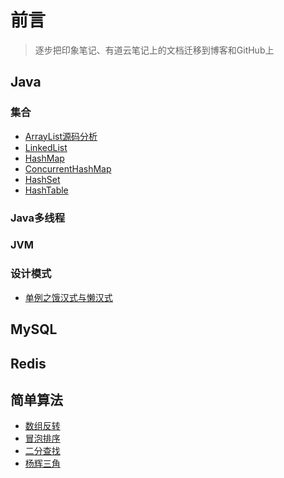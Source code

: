 # 前言
>逐步把印象笔记、有道云笔记上的文档迁移到博客和GitHub上
## Java
### 集合
- [ArrayList源码分析]()
- [LinkedList]()
- [HashMap]()
- [ConcurrentHashMap]()
- [HashSet]()
- [HashTable]()
### Java多线程
### JVM
### 设计模式
- [单例之饿汉式与懒汉式](https://github.com/heyzeng/computer-knowledge/blob/master/java-basic/chapter12/src/main/java/com/single/singleDemo.java)
## MySQL
## Redis
## 简单算法 
- [数组反转](https://github.com/heyzeng/computer-knowledge/blob/master/java-basic/chapter06/src/main/java/com/example/arrayTest.java)
- [冒泡排序](https://github.com/heyzeng/computer-knowledge/blob/master/java-basic/chapter06/src/main/java/com/practice/BubbleSort.java)
- [二分查找](https://github.com/heyzeng/computer-knowledge/blob/master/java-basic/chapter06/src/main/java/com/practice/BinaryFind.java)
- [杨辉三角](https://github.com/heyzeng/computer-knowledge/blob/master/java-basic/chapter07/src/main/java/extra/yangHui.java)

